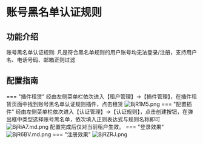 # 账号黑名单认证规则
## 功能介绍

账号黑名单认证规则: 凡是符合黑名单规则的用户账号均无法登录/注册，支持用户名、电话号码、邮箱正则过滤

## 配置指南
=== "插件租赁"
    经由左侧菜单栏依次进入【租户管理】->【插件管理】，在插件租赁页面中找到账号黑名单认证规则插件，点击租赁
    ![BjR1M5.png](https://v1.ax1x.com/2023/01/05/BjR1M5.png)
=== "配置插件"
    经由左侧菜单栏依次进入【认证管理】->【认证规则】，点击创建按钮，在弹出框中类型选择账号黑名单，依次填入正则表达式与规则名称即可
    ![BjRiA7.md.png](https://v1.ax1x.com/2023/01/05/BjRiA7.md.png)
    配置完成后仅对当前租户生效。
=== "登录效果"
    ![BjR6BV.md.png](https://v1.ax1x.com/2023/01/05/BjR6BV.md.png)
=== "注册效果"
    ![BjRZRJ.png](https://v1.ax1x.com/2023/01/05/BjRZRJ.png)

